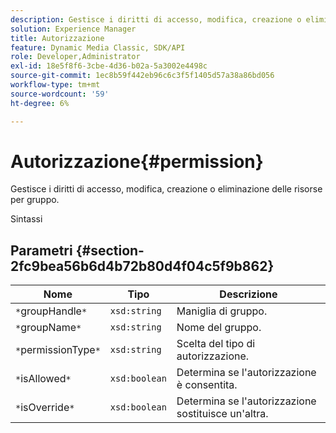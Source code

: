 ```yaml
---
description: Gestisce i diritti di accesso, modifica, creazione o eliminazione delle risorse per gruppo.
solution: Experience Manager
title: Autorizzazione
feature: Dynamic Media Classic, SDK/API
role: Developer,Administrator
exl-id: 18e5f8f6-3cbe-4d36-b02a-5a3002e4498c
source-git-commit: 1ec8b59f442eb96c6c3f5f1405d57a38a86bd056
workflow-type: tm+mt
source-wordcount: '59'
ht-degree: 6%

---
```


# Autorizzazione{#permission}

Gestisce i diritti di accesso, modifica, creazione o eliminazione delle risorse per gruppo.

Sintassi

## Parametri {#section-2fc9bea56b6d4b72b80d4f04c5f9b862}

| Nome | Tipo | Descrizione |
|---|---|---|
| `*`groupHandle`*` | `xsd:string` | Maniglia di gruppo. |
| `*`groupName`*` | `xsd:string` | Nome del gruppo. |
| `*`permissionType`*` | `xsd:string` | Scelta del tipo di autorizzazione. |
| `*`isAllowed`*` | `xsd:boolean` | Determina se l&#39;autorizzazione è consentita. |
| `*`isOverride`*` | `xsd:boolean` | Determina se l&#39;autorizzazione sostituisce un&#39;altra. |
